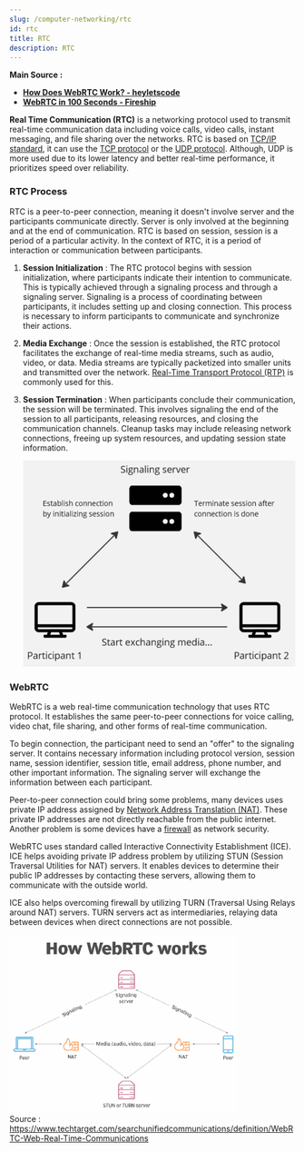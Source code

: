 ```yaml
---
slug: /computer-networking/rtc
id: rtc
title: RTC
description: RTC
---
```


**Main Source :**

- **[How Does WebRTC Work? - heyletscode](https://youtu.be/SsN4gl_wV_8?si=AMKXMF-PNW-0YUJB)**
- **[WebRTC in 100 Seconds - Fireship](https://youtu.be/WmR9IMUD_CY?si=QsSM0JlQ2FnAHcgF)**

**Real Time Communication (RTC)** is a networking protocol used to transmit real-time communication data including voice calls, video calls, instant messaging, and file sharing over the networks. RTC is based on [TCP/IP standard](/computer-networking/tcp-ip-model), it can use the [TCP protocol](/computer-networking/tcp-protocol) or the [UDP protocol](/computer-networking/udp). Although, UDP is more used due to its lower latency and better real-time performance, it prioritizes speed over reliability.

### RTC Process

RTC is a peer-to-peer connection, meaning it doesn't involve server and the participants communicate directly. Server is only involved at the beginning and at the end of communication. RTC is based on session, session is a period of a particular activity. In the context of RTC, it is a period of interaction or communication between participants.

1. **Session Initialization** : The RTC protocol begins with session initialization, where participants indicate their intention to communicate. This is typically achieved through a signaling process and through a signaling server. Signaling is a process of coordinating between participants, it includes setting up and closing connection. This process is necessary to inform participants to communicate and synchronize their actions.

2. **Media Exchange** : Once the session is established, the RTC protocol facilitates the exchange of real-time media streams, such as audio, video, or data. Media streams are typically packetized into smaller units and transmitted over the network. [Real-Time Transport Protocol (RTP)](/computer-networking/rtp) is commonly used for this.

3. **Session Termination** : When participants conclude their communication, the session will be terminated. This involves signaling the end of the session to all participants, releasing resources, and closing the communication channels. Cleanup tasks may include releasing network connections, freeing up system resources, and updating session state information.

   ![RTC process architecture](./rtc-architecture.png)

### WebRTC

WebRTC is a web real-time communication technology that uses RTC protocol. It establishes the same peer-to-peer connections for voice calling, video chat, file sharing, and other forms of real-time communication.

To begin connection, the participant need to send an "offer" to the signaling server. It contains necessary information including protocol version, session name, session identifier, session title, email address, phone number, and other important information. The signaling server will exchange the information between each participant.

Peer-to-peer connection could bring some problems, many devices uses private IP address assigned by [Network Address Translation (NAT)](/computer-networking/nat). These private IP addresses are not directly reachable from the public internet. Another problem is some devices have a [firewall](/computer-security/network-security#firewall) as network security.

WebRTC uses standard called Interactive Connectivity Establishment (ICE). ICE helps avoiding private IP address problem by utilizing STUN (Session Traversal Utilities for NAT) servers. It enables devices to determine their public IP addresses by contacting these servers, allowing them to communicate with the outside world.

ICE also helps overcoming firewall by utilizing TURN (Traversal Using Relays around NAT) servers. TURN servers act as intermediaries, relaying data between devices when direct connections are not possible.

![WebRTC's architecture](./webrtc.png)  
Source : https://www.techtarget.com/searchunifiedcommunications/definition/WebRTC-Web-Real-Time-Communications
